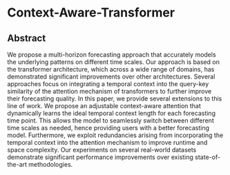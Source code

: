 # Context-Aware-Transformer
## Abstract
We propose a multi-horizon forecasting approach that accurately models the underlying patterns on different time scales. Our approach is based on the transformer architecture, which across a wide range of domains, has demonstrated significant improvements over other architectures.
Several approaches focus on integrating a temporal context into the query-key similarity of the attention mechanism of transformers to further improve their forecasting quality. In this paper, we provide several extensions to this line of work. 
We propose an adjustable context-aware attention that dynamically learns the ideal temporal context length for each forecasting time point. This allows the model to seamlessly switch between different time scales as needed, hence providing users with a better forecasting model. 
Furthermore, we exploit redundancies arising from incorporating the temporal context into the attention mechanism to improve runtime and space complexity. Our experiments on several real-world datasets demonstrate significant performance improvements over existing state-of-the-art methodologies. 

